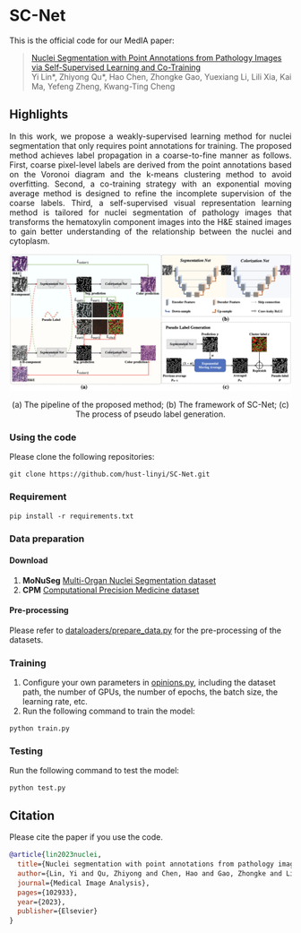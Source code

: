 # SC-Net
This is the official code for our MedIA paper:

> [Nuclei Segmentation with Point Annotations from Pathology Images via Self-Supervised Learning and Co-Training](https://arxiv.org/abs/2202.08195) <br>
> Yi Lin*, Zhiyong Qu*, Hao Chen, Zhongke Gao, Yuexiang Li, Lili Xia, Kai Ma, Yefeng Zheng, Kwang-Ting Cheng

## Highlights
<p align="justify"> 
In this work, we propose a weakly-supervised learning method for nuclei segmentation that only requires point annotations for training. The proposed method achieves label propagation in a coarse-to-fine manner as follows. First, coarse pixel-level labels are derived from the point annotations based on the Voronoi diagram and the k-means clustering method to avoid overfitting. Second, a co-training strategy with an exponential moving average method is designed to refine the incomplete supervision of the coarse labels. Third, a self-supervised visual representation learning method is tailored for nuclei segmentation of pathology images that transforms the hematoxylin component images into the H&E stained images to gain better understanding of the relationship between the nuclei and cytoplasm. 

[comment]: <> ()
![visualization](figures/overview.png)
<div align="center">
(a) The pipeline of the proposed method; (b) The framework of SC-Net; (c) The process of pseudo label generation. 
</div> 

### Using the code
Please clone the following repositories:
```
git clone https://github.com/hust-linyi/SC-Net.git
```

### Requirement
```
pip install -r requirements.txt
```

### Data preparation
#### Download
1. **MoNuSeg**  [Multi-Organ Nuclei Segmentation dataset](https://monuseg.grand-challenge.org)
2. **CPM**  [Computational Precision Medicine dataset](https://drive.google.com/drive/folders/1sJ4nmkif6j4s2FOGj8j6i_Ye7z9w0TfA)

#### Pre-processing
Please refer to [dataloaders/prepare_data.py](https://github.com/hust-linyi/SC-Net/blob/main/dataloaders/prepare_data.py) for the pre-processing of the datasets.

### Training
1. Configure your own parameters in [opinions.py](https://github.com/hust-linyi/SC-Net/blob/main/options.py), including the dataset path, the number of GPUs, the number of epochs, the batch size, the learning rate, etc.
2. Run the following command to train the model:
```
python train.py
```

### Testing
Run the following command to test the model:
```
python test.py
```

## Citation
Please cite the paper if you use the code.
```bibtex
@article{lin2023nuclei,
  title={Nuclei segmentation with point annotations from pathology images via self-supervised learning and co-training},
  author={Lin, Yi and Qu, Zhiyong and Chen, Hao and Gao, Zhongke and Li, Yuexiang and Xia, Lili and Ma, Kai and Zheng, Yefeng and Cheng, Kwang-Ting},
  journal={Medical Image Analysis},
  pages={102933},
  year={2023},
  publisher={Elsevier}
}
```

